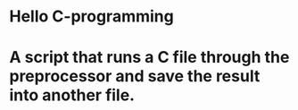 # Hello C-programming

# A script that runs a C file through the preprocessor and save the result into another file.
